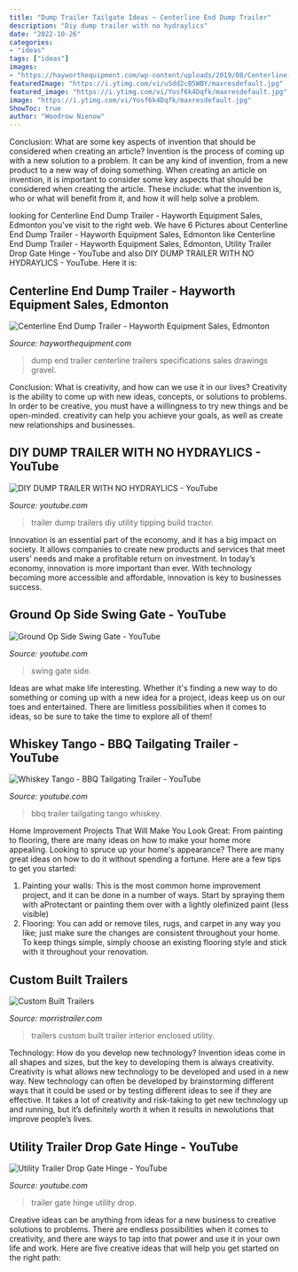 ```yaml
---
title: "Dump Trailer Tailgate Ideas ~ Centerline End Dump Trailer"
description: "Diy dump trailer with no hydraylics"
date: "2022-10-26"
categories:
- "ideas"
tags: ["ideas"]
images:
- "https://hayworthequipment.com/wp-content/uploads/2019/08/Centerline-Tridem-End-Dump-Sales-Drawings-Gravel-1116x474.jpg"
featuredImage: "https://i.ytimg.com/vi/uSdd2cB5WBY/maxresdefault.jpg"
featured_image: "https://i.ytimg.com/vi/Yosf6k4Dqfk/maxresdefault.jpg"
image: "https://i.ytimg.com/vi/Yosf6k4Dqfk/maxresdefault.jpg"
ShowToc: true
author: "Woodrow Nienow"
---
```



Conclusion: What are some key aspects of invention that should be considered when creating an article?
Invention is the process of coming up with a new solution to a problem. It can be any kind of invention, from a new product to a new way of doing something. When creating an article on invention, it is important to consider some key aspects that should be considered when creating the article. These include: what the invention is, who or what will benefit from it, and how it will help solve a problem.

	

		
looking for Centerline End Dump Trailer - Hayworth Equipment Sales, Edmonton you've visit to the right web. We have 6 Pictures about Centerline End Dump Trailer - Hayworth Equipment Sales, Edmonton like Centerline End Dump Trailer - Hayworth Equipment Sales, Edmonton, Utility Trailer Drop Gate Hinge - YouTube and also DIY DUMP TRAILER WITH NO HYDRAYLICS - YouTube. Here it is:
		
    
## Centerline End Dump Trailer - Hayworth Equipment Sales, Edmonton

<img loading=lazy src="https://hayworthequipment.com/wp-content/uploads/2019/08/Centerline-Tridem-End-Dump-Sales-Drawings-Gravel-1116x474.jpg" onerror="this.onerror=null;this.src='https://tse3.mm.bing.net/th?id=OIP.KSN6cTrH-gDWVbedbgjk_gHaDJ&amp;pid=15.1';" alt="Centerline End Dump Trailer - Hayworth Equipment Sales, Edmonton">

_Source: hayworthequipment.com_

>dump end trailer centerline trailers specifications sales drawings gravel. 

	

Conclusion: What is creativity, and how can we use it in our lives?
Creativity is the ability to come up with new ideas, concepts, or solutions to problems. In order to be creative, you must have a willingness to try new things and be open-minded. creativity can help you achieve your goals, as well as create new relationships and businesses.

    
## DIY DUMP TRAILER WITH NO HYDRAYLICS - YouTube

<img loading=lazy src="https://i.ytimg.com/vi/uSdd2cB5WBY/maxresdefault.jpg" onerror="this.onerror=null;this.src='https://tse1.mm.bing.net/th?id=OIP.l7IsO4KGqSLcGCQ0YpwqZQHaFj&amp;pid=15.1';" alt="DIY DUMP TRAILER WITH NO HYDRAYLICS - YouTube">

_Source: youtube.com_

>trailer dump trailers diy utility tipping build tractor. 

	

Innovation is an essential part of the economy, and it has a big impact on society. It allows companies to create new products and services that meet users’ needs and make a profitable return on investment. In today’s economy, innovation is more important than ever. With technology becoming more accessible and affordable, innovation is key to businesses success.

    
## Ground Op Side Swing Gate - YouTube

<img loading=lazy src="https://i.ytimg.com/vi/Yosf6k4Dqfk/maxresdefault.jpg" onerror="this.onerror=null;this.src='https://tse4.mm.bing.net/th?id=OIP.9JT6eQLgSkekIK2lbNONxwHaEK&amp;pid=15.1';" alt="Ground Op Side Swing Gate - YouTube">

_Source: youtube.com_

>swing gate side. 

	

Ideas are what make life interesting. Whether it's finding a new way to do something or coming up with a new idea for a project, ideas keep us on our toes and entertained. There are limitless possibilities when it comes to ideas, so be sure to take the time to explore all of them!

    
## Whiskey Tango - BBQ Tailgating Trailer - YouTube

<img loading=lazy src="http://i.ytimg.com/vi/caE7DbAx6hI/maxresdefault.jpg" onerror="this.onerror=null;this.src='https://tse3.mm.bing.net/th?id=OIP.d--mwV2iqDvTdAuKJgtcbwHaEK&amp;pid=15.1';" alt="Whiskey Tango - BBQ Tailgating Trailer - YouTube">

_Source: youtube.com_

>bbq trailer tailgating tango whiskey. 

	

Home Improvement Projects That Will Make You Look Great: From painting to flooring, there are many ideas on how to make your home more appealing.
Looking to spruce up your home's appearance? There are many great ideas on how to do it without spending a fortune. Here are a few tips to get you started:
1. Painting your walls: This is the most common home improvement project, and it can be done in a number of ways. Start by spraying them with aProtectant or painting them over with a lightly olefinized paint (less visible) 
2. Flooring: You can add or remove tiles, rugs, and carpet in any way you like; just make sure the changes are consistent throughout your home. To keep things simple, simply choose an existing flooring style and stick with it throughout your renovation.

    
## Custom Built Trailers

<img loading=lazy src="http://www.morristrailer.com/uploads/1/4/5/0/14507984/rampover_orig.jpg" onerror="this.onerror=null;this.src='https://tse2.mm.bing.net/th?id=OIP.umdkQuYi8mq-IZNLYfgnjgHaFj&amp;pid=15.1';" alt="Custom Built Trailers">

_Source: morristrailer.com_

>trailers custom built trailer interior enclosed utility. 

	

Technology: How do you develop new technology?
Invention ideas come in all shapes and sizes, but the key to developing them is always creativity. Creativity is what allows new technology to be developed and used in a new way. New technology can often be developed by brainstorming different ways that it could be used or by testing different ideas to see if they are effective. It takes a lot of creativity and risk-taking to get new technology up and running, but it’s definitely worth it when it results in newolutions that improve people’s lives.

    
## Utility Trailer Drop Gate Hinge - YouTube

<img loading=lazy src="https://i.ytimg.com/vi/a4rL5d9gKYA/maxresdefault.jpg" onerror="this.onerror=null;this.src='https://tse4.mm.bing.net/th?id=OIP.OFBx72u0_XWTOY5wMQAleQHaEK&amp;pid=15.1';" alt="Utility Trailer Drop Gate Hinge - YouTube">

_Source: youtube.com_

>trailer gate hinge utility drop. 

	

Creative ideas can be anything from ideas for a new business to creative solutions to problems. There are endless possibilities when it comes to creativity, and there are ways to tap into that power and use it in your own life and work. Here are five creative ideas that will help you get started on the right path: 

